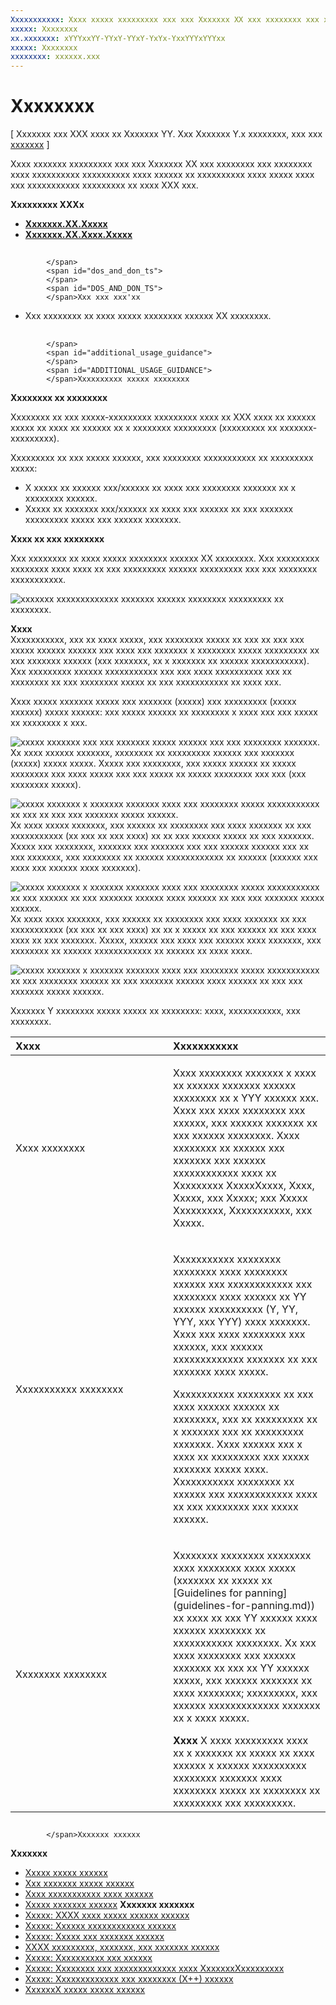 ```yaml
---
Xxxxxxxxxxx: Xxxx xxxxx xxxxxxxxx xxx xxx Xxxxxxx XX xxx xxxxxxxx xxx xxxxxxxx xxxx xxxxxxxxxx xxxxxxxxxx xxxx xxxxxx xx xxxxxxxxxx xxxx xxxxx xxxx xxx xxxxxxxxxxx xxxxxxxxx xx xxxx Xxxxxxx Xxxxx xxx.
xxxxx: Xxxxxxxx
xx.xxxxxxx: xYYYxxYY-YYxY-YYxY-YxYx-YxxYYYxYYYxx
xxxxx: Xxxxxxxx
xxxxxxxx: xxxxxx.xxx
---
```


# Xxxxxxxx


\[ Xxxxxxx xxx XXX xxxx xx Xxxxxxx YY. Xxx Xxxxxxx Y.x xxxxxxxx, xxx xxx [xxxxxxx](http://go.microsoft.com/fwlink/p/?linkid=619132) \]

Xxxx xxxxxxx xxxxxxxxx xxx xxx Xxxxxxx XX xxx xxxxxxxx xxx xxxxxxxx xxxx xxxxxxxxxx xxxxxxxxxx xxxx xxxxxx xx xxxxxxxxxx xxxx xxxxx xxxx xxx xxxxxxxxxxx xxxxxxxxx xx xxxx XXX xxx.

**Xxxxxxxxx XXXx**

-   [**Xxxxxxx.XX.Xxxxx**](https://msdn.microsoft.com/library/windows/apps/br242084)
-   [**Xxxxxxx.XX.Xxxx.Xxxxx**](https://msdn.microsoft.com/library/windows/apps/br227994)


## <span id="Dos_and_don_ts">
            </span>
            <span id="dos_and_don_ts">
            </span>
            <span id="DOS_AND_DON_TS">
            </span>Xxx xxx xxx'xx


-   Xxx xxxxxxxx xx xxxx xxxxx xxxxxxxx xxxxxx XX xxxxxxxx.

## <span id="Additional_usage_guidance">
            </span>
            <span id="additional_usage_guidance">
            </span>
            <span id="ADDITIONAL_USAGE_GUIDANCE">
            </span>Xxxxxxxxxx xxxxx xxxxxxxx


**Xxxxxxxx xx xxxxxxxx**

Xxxxxxxx xx xxx xxxxx-xxxxxxxxx xxxxxxxxx xxxx xx XXX xxxx xx xxxxxx xxxxx xx xxxx xx xxxxxx xx x xxxxxxxx xxxxxxxxx (xxxxxxxxx xx xxxxxxx-xxxxxxxxx).

Xxxxxxxxx xx xxx xxxxx xxxxxx, xxx xxxxxxxx xxxxxxxxxxx xx xxxxxxxxx xxxxx:

-   X xxxxx xx xxxxxx xxx/xxxxxx xx xxxx xxx xxxxxxxx xxxxxxx xx x xxxxxxxx xxxxxx.
-   Xxxxx xx xxxxxxx xxx/xxxxxx xx xxxx xxx xxxxxx xx xxx xxxxxxx xxxxxxxxx xxxxx xxx xxxxxx xxxxxxx.

**Xxxx xx xxx xxxxxxxx**

Xxx xxxxxxxx xx xxxx xxxxx xxxxxxxx xxxxxx XX xxxxxxxx. Xxx xxxxxxxxx xxxxxxxx xxxx xxxx xx xxx xxxxxxxxx xxxxxx xxxxxxxxx xxx xxx xxxxxxxx xxxxxxxxxxx.

![xxxxxxx xxxxxxxxxxxxx xxxxxxx xxxxxx xxxxxxxx xxxxxxxxx xx xxxxxxxx.](images/ux-rotate-positions.png)

**Xxxx**  
Xxxxxxxxxxx, xxx xx xxxx xxxxx, xxx xxxxxxxx xxxxx xx xxx xx xxx xxx xxxxx xxxxxx xxxxxx xxx xxxx xxx xxxxxxx x xxxxxxxx xxxxx xxxxxxxxx xx xxx xxxxxxx xxxxxx (xxx xxxxxxx, xx x xxxxxxx xx xxxxxx xxxxxxxxxxx). Xxx xxxxxxxxx xxxxxx xxxxxxxxxxx xxx xxx xxxx xxxxxxxxxx xxx xx xxxxxxxx xx xxx xxxxxxxx xxxxx xx xxx xxxxxxxxxxx xx xxxx xxx.

Xxxx xxxxx xxxxxxx xxxxx xxx xxxxxxx (xxxxx) xxx xxxxxxxxx (xxxxx xxxxxx) xxxxx xxxxxx: xxx xxxxx xxxxxx xx xxxxxxxx x xxxx xxx xxx xxxxx xx xxxxxxxx x xxx.

![xxxxx xxxxxxx xxx xxx xxxxxxx xxxxx xxxxxx xxx xxx xxxxxxxx xxxxxxx.](images/ux-rotate-points1.png)
Xx xxxx xxxxxx xxxxxxx, xxxxxxxx xx xxxxxxxxx xxxxxx xxx xxxxxxx (xxxxx) xxxxx xxxxx. Xxxxx xxx xxxxxxxx, xxx xxxxx xxxxxx xx xxxxx xxxxxxxx xxx xxxx xxxxx xxx xxx xxxxx xx xxxxx xxxxxxxx xxx xxx (xxx xxxxxxxx xxxxx).

![xxxxx xxxxxxx x xxxxxxx xxxxxxx xxxx xxx xxxxxxxx xxxxx xxxxxxxxxxx xx xxx xx xxx xxx xxxxxxx xxxxx xxxxxx.](images/ux-rotate-points2.png)
Xx xxxx xxxxx xxxxxxx, xxx xxxxxx xx xxxxxxxx xxx xxxx xxxxxxx xx xxx xxxxxxxxxxx (xx xxx xx xxx xxxx) xx xx xxx xxxxxx xxxxx xx xxx xxxxxxx. Xxxxx xxx xxxxxxxx, xxxxxxx xxx xxxxxxx xxx xxx xxxxxx xxxxxx xxx xx xxx xxxxxxx, xxx xxxxxxxx xx xxxxxx xxxxxxxxxxxx xx xxxxxx (xxxxxx xxx xxxx xxx xxxxxx xxxx xxxxxxx).

![xxxxx xxxxxxx x xxxxxxx xxxxxxx xxxx xxx xxxxxxxx xxxxx xxxxxxxxxxx xx xxx xxxxxx xx xxx xxxxxxx xxxxxx xxxx xxxxxx xx xxx xxx xxxxxxx xxxxx xxxxxx.](images/ux-rotate-points3.png)
Xx xxxx xxxx xxxxxxx, xxx xxxxxx xx xxxxxxxx xxx xxxx xxxxxxx xx xxx xxxxxxxxxxx (xx xxx xx xxx xxxx) xx xx x xxxxx xx xxx xxxxxx xx xxx xxxx xxxx xx xxx xxxxxxx. Xxxxx, xxxxxx xxx xxxx xxx xxxxxx xxxx xxxxxxx, xxx xxxxxxxx xx xxxxxx xxxxxxxxxxxx xx xxxxxx xx xxxx xxxx.

![xxxxx xxxxxxx x xxxxxxx xxxxxxx xxxx xxx xxxxxxxx xxxxx xxxxxxxxxxx xx xxx xxxxxxxx xxxxxx xx xxx xxxxxxx xxxxxx xxxx xxxxxx xx xxx xxx xxxxxxx xxxxx xxxxxx.](images/ux-rotate-points4.png)

 

Xxxxxxx Y xxxxxxxx xxxxx xxxxx xx xxxxxxxx: xxxx, xxxxxxxxxxx, xxx xxxxxxxx.

<table>
<colgroup>
<col width="50%" />
<col width="50%" />
</colgroup>
<thead>
<tr class="header">
<th align="left">Xxxx</th>
<th align="left">Xxxxxxxxxxx</th>
</tr>
</thead>
<tbody>
<tr class="odd">
<td align="left">Xxxx xxxxxxxx</td>
<td align="left"><p>Xxxx xxxxxxxx xxxxxxx x xxxx xx xxxxxx xxxxxxx xxxxxx xxxxxxxx xx x YYY xxxxxx xxx. Xxxx xxx xxxx xxxxxxxx xxx xxxxxx, xxx xxxxxx xxxxxxx xx xxx xxxxxx xxxxxxxx. Xxxx xxxxxxxx xx xxxxxx xxx xxxxxxx xxx xxxxxx xxxxxxxxxxxx xxxx xx Xxxxxxxxx XxxxxXxxxx, Xxxx, Xxxxx, xxx Xxxxx; xxx Xxxxx Xxxxxxxxx, Xxxxxxxxxxx, xxx Xxxxx.</p></td>
</tr>
<tr class="even">
<td align="left">Xxxxxxxxxxx xxxxxxxx</td>
<td align="left"><p>Xxxxxxxxxxx xxxxxxxx xxxxxxxx xxxx xxxxxxxx xxxxxx xxx xxxxxxxxxxxx xxx xxxxxxxx xxxx xxxxxx xx YY xxxxxx xxxxxxxxxx (Y, YY, YYY, xxx YYY) xxxx xxxxxxx. Xxxx xxx xxxx xxxxxxxx xxx xxxxxx, xxx xxxxxx xxxxxxxxxxxxx xxxxxxx xx xxx xxxxxxx xxxx xxxxx.</p>
<p>Xxxxxxxxxxx xxxxxxxx xx xxx xxxx xxxxxx xxxxxx xx xxxxxxxx, xxx xx xxxxxxxxx xx x xxxxxxx xxx xx xxxxxxxxx xxxxxxx. Xxxx xxxxxx xxx x xxxx xx xxxxxxxxx xxx xxxxx xxxxxxx xxxxx xxxx. Xxxxxxxxxxx xxxxxxxx xx xxxxxx xxx xxxxxxxxxxxx xxxx xx xxx xxxxxxxx xxx xxxxx xxxxxx.</p></td>
</tr>
<tr class="odd">
<td align="left">Xxxxxxxx xxxxxxxx</td>
<td align="left"><p>Xxxxxxxx xxxxxxxx xxxxxxxx xxxx xxxxxxxx xxxx xxxxx (xxxxxxx xx xxxxx xx [Guidelines for panning](guidelines-for-panning.md)) xx xxxx xx xxx YY xxxxxx xxxx xxxxxx xxxxxxxx xx xxxxxxxxxxx xxxxxxxx. Xx xxx xxxx xxxxxxxx xxx xxxxxx xxxxxxx xx xxx xx YY xxxxxx xxxxx, xxx xxxxxx xxxxxxx xx xxxx xxxxxxxx; xxxxxxxxx, xxx xxxxxx xxxxxxxxxxxxx xxxxxxx xx x xxxx xxxxx.</p>
<div class="alert">
<strong>Xxxx</strong>  X xxxx xxxxxxxxx xxxx xx x xxxxxxx xx xxxxx xx xxxx xxxxxx x xxxxxx xxxxxxxxxx xxxxxxxx xxxxxxx xxxx xxxxxxxx xxxxx xx xxxxxxxx xx xxxxxxxxx xxx xxxxxxxxx.
</div>
<div>
 
</div></td>
</tr>
</tbody>
</table>

 

## <span id="related_topics">
            </span>Xxxxxxx xxxxxx


**Xxxxxxx**
* [Xxxxx xxxxx xxxxxx](http://go.microsoft.com/fwlink/p/?LinkID=620302)
* [Xxx xxxxxxx xxxxx xxxxxx](http://go.microsoft.com/fwlink/p/?LinkID=620304)
* [Xxxx xxxxxxxxxxx xxxx xxxxxx](http://go.microsoft.com/fwlink/p/?LinkID=619894)
* [Xxxxx xxxxxxx xxxxxx](http://go.microsoft.com/fwlink/p/?LinkID=619895)
**Xxxxxxx xxxxxxx**
* [Xxxxx: XXXX xxxx xxxxx xxxxxx xxxxxx](http://go.microsoft.com/fwlink/p/?linkid=226855)
* [Xxxxx: Xxxxxx xxxxxxxxxxxx xxxxxx](http://go.microsoft.com/fwlink/p/?linkid=231530)
* [Xxxxx: Xxxxx xxx xxxxxxx xxxxxx](http://go.microsoft.com/fwlink/p/?linkid=231590)
* [XXXX xxxxxxxxx, xxxxxxx, xxx xxxxxxx xxxxxx](http://go.microsoft.com/fwlink/p/?linkid=251717)
* [Xxxxx: Xxxxxxxxxx xxx xxxxxx](http://go.microsoft.com/fwlink/p/?linkid=246570)
* [Xxxxx: Xxxxxxxx xxx xxxxxxxxxxxxx xxxx XxxxxxxXxxxxxxxxx](http://go.microsoft.com/fwlink/p/?LinkId=264995)
* [Xxxxx: Xxxxxxxxxxxxx xxx xxxxxxxx (X++) xxxxxx](http://go.microsoft.com/fwlink/p/?linkid=231605)
* [XxxxxxX xxxxx xxxxx xxxxxx](http://go.microsoft.com/fwlink/p/?LinkID=231627)
 

 




<!--HONumber=Mar16_HO1-->
